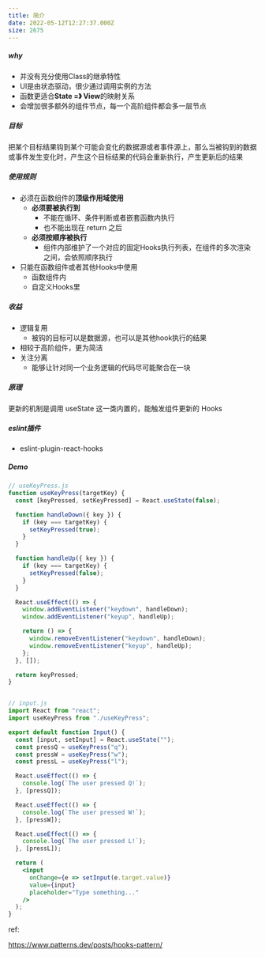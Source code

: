 ```yaml
---
title: 简介
date: 2022-05-12T12:27:37.000Z
size: 2675
---
```

##### why

- 并没有充分使用Class的继承特性
- UI是由状态驱动，很少通过调用实例的方法
- 函数更适合**State =》 View**的映射关系
- 会增加很多额外的组件节点，每一个高阶组件都会多一层节点



##### 目标

把某个目标结果钩到某个可能会变化的数据源或者事件源上，那么当被钩到的数据或事件发生变化时，产生这个目标结果的代码会重新执行，产生更新后的结果



##### 使用规则

- 必须在函数组件的**顶级作用域使用**
  - **必须要被执行到**
    - 不能在循环、条件判断或者嵌套函数内执行
    - 也不能出现在 return 之后
  - **必须按顺序被执行**
    - 组件内部维护了一个对应的固定Hooks执行列表，在组件的多次渲染之间，会依照顺序执行
- 只能在函数组件或者其他Hooks中使用
  - 函数组件内
  - 自定义Hooks里



##### 收益

- 逻辑复用
  - 被钩的目标可以是数据源，也可以是其他hook执行的结果
- 相较于高阶组件，更为简洁
- 关注分离
  - 能够让针对同一个业务逻辑的代码尽可能聚合在一块



##### 原理

更新的机制是调用 useState 这一类内置的，能触发组件更新的 Hooks



##### eslint插件

- eslint-plugin-react-hooks



##### Demo

```jsx
// useKeyPress.js
function useKeyPress(targetKey) {
  const [keyPressed, setKeyPressed] = React.useState(false);

  function handleDown({ key }) {
    if (key === targetKey) {
      setKeyPressed(true);
    }
  }

  function handleUp({ key }) {
    if (key === targetKey) {
      setKeyPressed(false);
    }
  }

  React.useEffect(() => {
    window.addEventListener("keydown", handleDown);
    window.addEventListener("keyup", handleUp);

    return () => {
      window.removeEventListener("keydown", handleDown);
      window.removeEventListener("keyup", handleUp);
    };
  }, []);

  return keyPressed;
}


// input.js
import React from "react";
import useKeyPress from "./useKeyPress";

export default function Input() {
  const [input, setInput] = React.useState("");
  const pressQ = useKeyPress("q");
  const pressW = useKeyPress("w");
  const pressL = useKeyPress("l");

  React.useEffect(() => {
    console.log(`The user pressed Q!`);
  }, [pressQ]);

  React.useEffect(() => {
    console.log(`The user pressed W!`);
  }, [pressW]);

  React.useEffect(() => {
    console.log(`The user pressed L!`);
  }, [pressL]);

  return (
    <input
      onChange={e => setInput(e.target.value)}
      value={input}
      placeholder="Type something..."
    />
  );
}
```

ref:

https://www.patterns.dev/posts/hooks-pattern/
